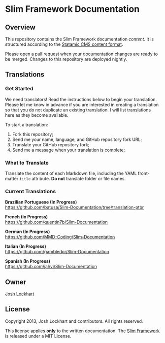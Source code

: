 # Slim Framework Documentation

## Overview

This repository contains the Slim Framework documentation *content*. It is structured
according to the [Statamic CMS content format](http://statamic.com/learn/core-concepts/pages-and-entries).

Please open a pull request when your documentation changes are ready to be merged. Changes to this repository
are deployed nightly.

## Translations

### Get Started

We need translators! Read the instructions below to begin your translation. Please let me know in advance
if you are interested in creating a translation so that you do not duplicate an existing translation. I will
list translations here as they become available.

To start a translation:

1. Fork this repository;
2. Send me your name, language, and GitHub repository fork URL;
2. Translate your GitHub repository fork;
3. Send me a message when your translation is complete;

### What to Translate

Translate the content of each Markdown file, including the YAML front-matter
`title` attribute. **Do not** translate folder or file names.

### Current Translations

**Brazilian Portuguese (In Progress)**<br/>
<https://github.com/batusa/Slim-Documentation/tree/translation-ptbr>

**French (In Progress)**<br/>
<https://github.com/quentin7b/Slim-Documentation>

**German (In Progress)**<br/>
<https://github.com/MMD-Coding/Slim-Documentation>

**Italian (In Progress)**<br/>
<https://github.com/gambledor/Slim-Documentation>

**Spanish (In Progress)**<br/>
<https://github.com/jahvi/Slim-Documentation>

## Owner

[Josh Lockhart](http://www.joshlockhart.com)

## License

Copyright 2013, Josh Lockhart and contributors. All rights reserved.

This license applies **only** to the written documentation. The [Slim Framework](http://slimframework.com/) is released
under a MIT License.
